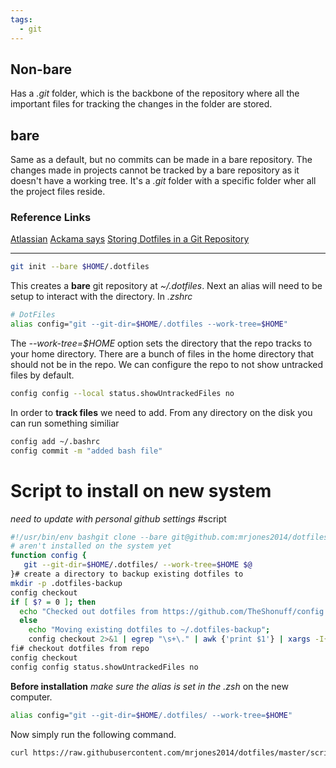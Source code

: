 ```yaml
---
tags:
  - git
---
```


## Non-bare
Has a *.git* folder, which is the backbone of the repository where all the important files for tracking the changes in the folder are stored. 
## bare
Same as a default, but no commits can be made in a bare repository. The changes made in projects cannot be tracked by a bare repository as it doesn't have a working tree. It's a *.git* folder with a specific folder wher all the project files reside.
### Reference Links
[Atlassian](https://www.atlassian.com/git/tutorials/dotfiles)
[Ackama says](https://www.ackama.com/what-we-think/the-best-way-to-store-your-dotfiles-a-bare-git-repository-explained/)
[Storing Dotfiles in a Git Repository](https://www.ackama.com/what-we-think/the-best-way-to-store-your-dotfiles-a-bare-git-repository-explained/)

----
```sh
git init --bare $HOME/.dotfiles
```
This creates a **bare** git repository at *~/.dotfiles*. Next an alias will need to be setup to interact with the directory. In *.zshrc*
```sh
# DotFiles
alias config="git --git-dir=$HOME/.dotfiles --work-tree=$HOME"
```
The *--work-tree=$HOME* option sets the directory that the repo tracks to your home directory. There are a bunch of files in the home directory that should not be in the repo. We can configure the repo to not show untracked files by default.
```sh
config config --local status.showUntrackedFiles no
```
In order to **track files** we need to add. From any directory on the disk you can run something similiar
```sh
config add ~/.bashrc
config commit -m "added bash file"
```

# Script to install on new system
*need to update with personal github settings* #script
```sh
#!/usr/bin/env bashgit clone --bare git@github.com:mrjones2014/dotfiles.git $HOME/.dotfiles# define config alias locally since the dotfiles  
# aren't installed on the system yet  
function config {  
   git --git-dir=$HOME/.dotfiles/ --work-tree=$HOME $@  
}# create a directory to backup existing dotfiles to  
mkdir -p .dotfiles-backup  
config checkout  
if [ $? = 0 ]; then  
  echo "Checked out dotfiles from https://github.com/TheShonuff/config.git";  
  else  
    echo "Moving existing dotfiles to ~/.dotfiles-backup";  
    config checkout 2>&1 | egrep "\s+\." | awk {'print $1'} | xargs -I{} mv {} .dotfiles-backup/{}  
fi# checkout dotfiles from repo  
config checkout  
config config status.showUntrackedFiles no
```
**Before installation** *make sure the alias is set in the .zsh* on the new computer.
```sh
alias config="git --git-dir=$HOME/.dotfiles/ --work-tree=$HOME"

```
Now simply run the following command.
```sh
curl https://raw.githubusercontent.com/mrjones2014/dotfiles/master/scripts/config-init | bash
```